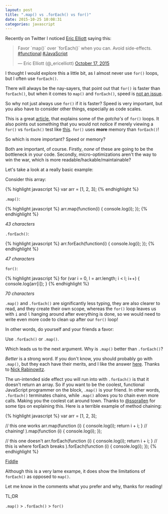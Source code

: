 ```yaml
---
layout: post
title: ".map() vs .forEach() vs for()"
date: 2015-10-25 10:08:31
categories: javascript
---
```


Recently on Twitter I noticed [Eric Elliott](https://twitter.com/_ericelliott) saying this:

<blockquote class="twitter-tweet" lang="en"><p lang="en" dir="ltr">Favor `map()` over `forEach()` when you can. Avoid side-effects.&#10;<a href="https://twitter.com/hashtag/functional?src=hash">#functional</a> <a href="https://twitter.com/hashtag/JavaScript?src=hash">#JavaScript</a></p>&mdash; Eric Elliott (@_ericelliott) <a href="https://twitter.com/_ericelliott/status/655530013631107072">October 17, 2015</a></blockquote>
<script async src="//platform.twitter.com/widgets.js" charset="utf-8"></script>

I thought I would explore this a little bit, as I almost never use `for()` loops, but I often use `forEach()`.

There will always be the nay-sayers, that point out that `for()` is faster than `forEach()`, but when it comes to `map()` and `forEach()`, speed is [not an issue](https://jsperf.com/map-vs-foreach-logging/2).

So why not just always use `for()` if it is faster? Speed is very important, but you also have to consider other things, especially as code scales.

This is a great [article](http://zsoltfabok.com/blog/2012/08/javascript-foreach/), that explains some of the *gotcha's* of `for()` loops. It also points out something that you would not notice if merely viewing a `for()` vs `forEach()` test like [this](https://jsperf.com/for-vs-foreach/37). `for()` uses **more** memory than `forEach()`!

So which is more important? Speed or memory?

Both are important, of course. Firstly, *none* of these are going to be the bottleneck in your code. Secondly, micro-optimizations aren't the way to win the war, which is more readable/hackable/maintainable?

Let's take a look at a really basic example:

Consider this array:

{% highlight javascript %}
var arr = [1, 2, 3];
{% endhighlight %}

`.map()`:

{% highlight javascript %}
arr.map(function(i) {
  console.log(i);
});
{% endhighlight %}

*43 characters*

`.forEach()`:

{% highlight javascript %}
arr.forEach(function(i) {
  console.log(i);
});
{% endhighlight %}

*47 characters*

`for()`:

{% highlight javascript %}
for (var i = 0, l = arr.length; i < l; i++) {
  console.log(arr[i]);
}
{% endhighlight %}

*70 characters*

`.map()` and `.forEach()` are significantly less typing, they are also clearer to read, and they create their own scope, whereas the `for()` loop leaves us with `i` and `l` hanging around after everything is done, so we would need to write even more code to clean up after our `for()` loop!

In other words, do yourself and your friends a favor:

Use `.forEach()` or `.map()`.

Which leads us to the next argument. Why is `.map()` better than `.forEach()`?

*Better* is a strong word. If you don't know, you should probably go with `.map()`, but they each have their merits, and I like the answer [here](https://stackoverflow.com/questions/3034392/what-use-does-the-javascript-foreach-method-have-that-map-cant-do/4927981#4927981). Thanks to [Nick Rabinowitz](http://nickrabinowitz.com/).

The un-intended side effect you will run into with `.forEach()` is that it doesn't return an array. So if you want to be the coolest, functional JavaScript programmer on the block, `.map()` is your friend. In other words, `.forEach()` terminates chains, while `.map()` allows you to chain even more calls. Making you the coolest cat around town. Thanks to [@ssorallen](https://twitter.com/ssorallen) for some tips on explaining this. Here is a terrible example of method chaining:

{% highlight javascript %}
var arr = [1, 2, 3];

// this one works
arr.map(function (i) {
  console.log(i);
  return i + i;
}
// chaining!
).map(function (i) {
  console.log(i);
});

// this one doesn't
arr.forEach(function (i) {
  console.log(i);
  return i + i;
}
// this is where forEach breaks
).forEach(function (i) {
  console.log(i);
});
{% endhighlight %}

[Fiddle](https://jsfiddle.net/ryanpcmcquen/tdkp2wvo/)

Although this is a very lame exampe, it does show the limitations of `forEach()` as opposed to `map()`.

Let me know in the comments what you prefer and why, thanks for reading!

TL;DR

`.map()` > `.forEach()` > `for()`
